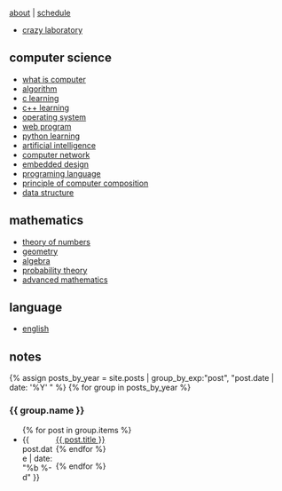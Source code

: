 [about](/about) | [schedule](/schedule)

- [crazy laboratory](/lab)

## computer science

- [what is computer](/computer)
- [algorithm](/algorithm-learning)
- [c learning](/c-learning)
- [c++ learning](/cpp-learning)
- [operating system](/operating-system)
- [web program](/web-program)
- [python learning](/python-learning)
- [artificial intelligence](/ai)
- [computer network](/computer-network)
- [embedded design](/embedded-design)
- [programing language](/programming-language)
- [principle of computer composition](/computer-system)
- [data structure](/data-structure)

## mathematics

- [theory of numbers](/theory-of-numbers)
- [geometry](/geometry)
- [algebra](/algebra)
- [probability theory](/probability-theory)
- [advanced mathematics](/advanced-mathematics)

## language

- [english](/english)

## notes

{% assign posts_by_year = site.posts | group_by_exp:"post", "post.date | date: '%Y' " %}
{% for group in posts_by_year %}

<h3>{{ group.name }}</h3>
<ul>
    {% for post in group.items %}
    <li><div style="width:60px;float:left;">{{ post.date | date: "%b %-d" }}</div> <a href="{{ site.baseurl }}{{ post.url }}">{{ post.title }}</a></li>
    {% endfor %}
</ul>
{% endfor %}